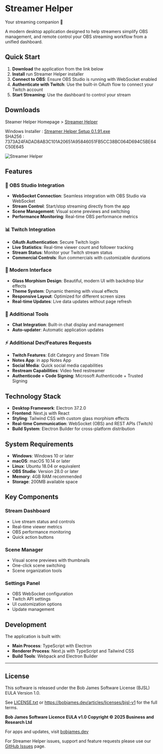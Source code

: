 # Streamer Helper

Your streaming companion 💛

A modern desktop application designed to help streamers simplify OBS management, and remote control your OBS streaming workflow from a unified dashboard.

## Quick Start

1. **Download** the application from the link below
2. **Install** run Streamer Helper installer
3. **Connect to OBS**: Ensure OBS Studio is running with WebSocket enabled
4. **Authenticate with Twitch**: Use the built-in OAuth flow to connect your Twitch account
5. **Start Streaming**: Use the dashboard to control your stream

## Downloads

Steamer Helper Homepage > [Streamer Helper](https://bobjames.dev/apps/streamer-helper)  

Windows Installer   : [Streamer Helper Setup 0.1.91.exe](https://github.com/bbbjames/streamer-helper/releases/download/v0.1.91-beta-release/Streamer.Helper.Setup.v0.1.91.exe)  
SHA256      : 7373A24FADAD8AB3C101A20651A95846051FB5CC38BC064D694C5BE64C50E645

![Streamer Helper](https://img.shields.io/badge/version-0.1.91-blue.svg)

## Features

### 🎥 OBS Studio Integration
- **WebSocket Connection**: Seamless integration with OBS Studio via WebSocket
- **Stream Control**: Start/stop streaming directly from the app
- **Scene Management**: Visual scene previews and switching
- **Performance Monitoring**: Real-time OBS performance metrics

### 📊 Twitch Integration
- **OAuth Authentication**: Secure Twitch login
- **Live Statistics**: Real-time viewer count and follower tracking
- **Stream Status**: Monitor your Twitch stream status
- **Commercial Controls**: Run commercials with customizable durations

### 🎨 Modern Interface
- **Glass Morphism Design**: Beautiful, modern UI with backdrop blur effects
- **Theme System**: Dynamic theming with visual effects
- **Responsive Layout**: Optimized for different screen sizes
- **Real-time Updates**: Live data updates without page refresh

### 🔧 Additional Tools
- **Chat Integration**: Built-in chat display and management
- **Auto-updater**: Automatic application updates

### ⚡ Additional Dev/Features Requests
- **Twitch Features**: Edit Category and Stream Title
- **Notes App**: in app Notes App
- **Social Media**: Quick social media capabilities
- **Restream Capabilities**: Video feed restreamer
- **Authenticode + Code Signing**: Microsoft Authenticode + Trusted Signing

## Technology Stack

- **Desktop Framework**: Electron 37.2.0
- **Frontend**: Next.js with React
- **Styling**: Tailwind CSS with custom glass morphism effects
- **Real-time Communication**: WebSocket (OBS) and REST APIs (Twitch)
- **Build System**: Electron Builder for cross-platform distribution

## System Requirements

- **Windows**: Windows 10 or later
- **macOS**: macOS 10.14 or later
- **Linux**: Ubuntu 18.04 or equivalent
- **OBS Studio**: Version 28.0 or later
- **Memory**: 4GB RAM recommended
- **Storage**: 200MB available space

## Key Components

### Stream Dashboard
- Live stream status and controls
- Real-time viewer metrics
- OBS performance monitoring
- Quick action buttons

### Scene Manager
- Visual scene previews with thumbnails
- One-click scene switching
- Scene organization tools

### Settings Panel
- OBS WebSocket configuration
- Twitch API settings
- UI customization options
- Update management

## Development

The application is built with:
- **Main Process**: TypeScript with Electron
- **Renderer Process**: Next.js with TypeScript and Tailwind CSS
- **Build Tools**: Webpack and Electron Builder

---

## License

This software is released under the Bob James Software License (BJSL) EULA Version 1.0.

See [LICENSE.txt](./LICENSE.txt) or https://bobjames.dev/articles/licenses/bjsl-v1 for the full terms.

**Bob James Software Licence EULA v1.0 Copyright © 2025 Business and Research Ltd**  

For apps and updates, visit [bobjames.dev](https://bobjames.dev/apps)

For Streamer Helper issues, support and feature requests please use our [GitHub
Issues](https://github.com/bbbjames/streamer-helper/issues) page.
